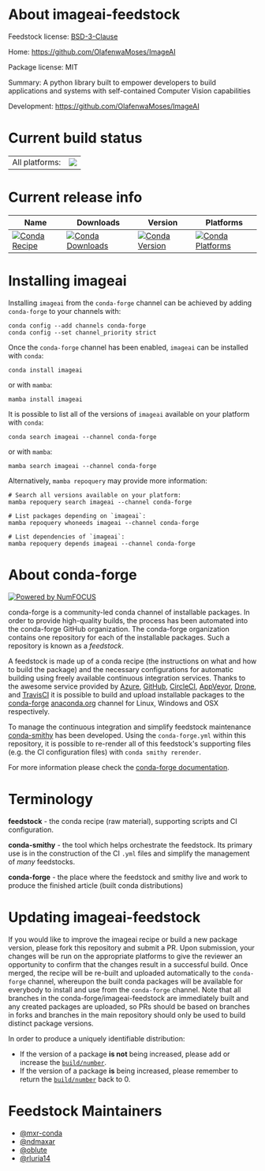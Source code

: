 About imageai-feedstock
=======================

Feedstock license: [BSD-3-Clause](https://github.com/conda-forge/imageai-feedstock/blob/main/LICENSE.txt)

Home: https://github.com/OlafenwaMoses/ImageAI

Package license: MIT

Summary: A python library built to empower developers to build applications and systems  with self-contained Computer Vision capabilities

Development: https://github.com/OlafenwaMoses/ImageAI

Current build status
====================


<table><tr><td>All platforms:</td>
    <td>
      <a href="https://dev.azure.com/conda-forge/feedstock-builds/_build/latest?definitionId=10336&branchName=main">
        <img src="https://dev.azure.com/conda-forge/feedstock-builds/_apis/build/status/imageai-feedstock?branchName=main">
      </a>
    </td>
  </tr>
</table>

Current release info
====================

| Name | Downloads | Version | Platforms |
| --- | --- | --- | --- |
| [![Conda Recipe](https://img.shields.io/badge/recipe-imageai-green.svg)](https://anaconda.org/conda-forge/imageai) | [![Conda Downloads](https://img.shields.io/conda/dn/conda-forge/imageai.svg)](https://anaconda.org/conda-forge/imageai) | [![Conda Version](https://img.shields.io/conda/vn/conda-forge/imageai.svg)](https://anaconda.org/conda-forge/imageai) | [![Conda Platforms](https://img.shields.io/conda/pn/conda-forge/imageai.svg)](https://anaconda.org/conda-forge/imageai) |

Installing imageai
==================

Installing `imageai` from the `conda-forge` channel can be achieved by adding `conda-forge` to your channels with:

```
conda config --add channels conda-forge
conda config --set channel_priority strict
```

Once the `conda-forge` channel has been enabled, `imageai` can be installed with `conda`:

```
conda install imageai
```

or with `mamba`:

```
mamba install imageai
```

It is possible to list all of the versions of `imageai` available on your platform with `conda`:

```
conda search imageai --channel conda-forge
```

or with `mamba`:

```
mamba search imageai --channel conda-forge
```

Alternatively, `mamba repoquery` may provide more information:

```
# Search all versions available on your platform:
mamba repoquery search imageai --channel conda-forge

# List packages depending on `imageai`:
mamba repoquery whoneeds imageai --channel conda-forge

# List dependencies of `imageai`:
mamba repoquery depends imageai --channel conda-forge
```


About conda-forge
=================

[![Powered by
NumFOCUS](https://img.shields.io/badge/powered%20by-NumFOCUS-orange.svg?style=flat&colorA=E1523D&colorB=007D8A)](https://numfocus.org)

conda-forge is a community-led conda channel of installable packages.
In order to provide high-quality builds, the process has been automated into the
conda-forge GitHub organization. The conda-forge organization contains one repository
for each of the installable packages. Such a repository is known as a *feedstock*.

A feedstock is made up of a conda recipe (the instructions on what and how to build
the package) and the necessary configurations for automatic building using freely
available continuous integration services. Thanks to the awesome service provided by
[Azure](https://azure.microsoft.com/en-us/services/devops/), [GitHub](https://github.com/),
[CircleCI](https://circleci.com/), [AppVeyor](https://www.appveyor.com/),
[Drone](https://cloud.drone.io/welcome), and [TravisCI](https://travis-ci.com/)
it is possible to build and upload installable packages to the
[conda-forge](https://anaconda.org/conda-forge) [anaconda.org](https://anaconda.org/)
channel for Linux, Windows and OSX respectively.

To manage the continuous integration and simplify feedstock maintenance
[conda-smithy](https://github.com/conda-forge/conda-smithy) has been developed.
Using the ``conda-forge.yml`` within this repository, it is possible to re-render all of
this feedstock's supporting files (e.g. the CI configuration files) with ``conda smithy rerender``.

For more information please check the [conda-forge documentation](https://conda-forge.org/docs/).

Terminology
===========

**feedstock** - the conda recipe (raw material), supporting scripts and CI configuration.

**conda-smithy** - the tool which helps orchestrate the feedstock.
                   Its primary use is in the construction of the CI ``.yml`` files
                   and simplify the management of *many* feedstocks.

**conda-forge** - the place where the feedstock and smithy live and work to
                  produce the finished article (built conda distributions)


Updating imageai-feedstock
==========================

If you would like to improve the imageai recipe or build a new
package version, please fork this repository and submit a PR. Upon submission,
your changes will be run on the appropriate platforms to give the reviewer an
opportunity to confirm that the changes result in a successful build. Once
merged, the recipe will be re-built and uploaded automatically to the
`conda-forge` channel, whereupon the built conda packages will be available for
everybody to install and use from the `conda-forge` channel.
Note that all branches in the conda-forge/imageai-feedstock are
immediately built and any created packages are uploaded, so PRs should be based
on branches in forks and branches in the main repository should only be used to
build distinct package versions.

In order to produce a uniquely identifiable distribution:
 * If the version of a package **is not** being increased, please add or increase
   the [``build/number``](https://docs.conda.io/projects/conda-build/en/latest/resources/define-metadata.html#build-number-and-string).
 * If the version of a package **is** being increased, please remember to return
   the [``build/number``](https://docs.conda.io/projects/conda-build/en/latest/resources/define-metadata.html#build-number-and-string)
   back to 0.

Feedstock Maintainers
=====================

* [@mxr-conda](https://github.com/mxr-conda/)
* [@ndmaxar](https://github.com/ndmaxar/)
* [@oblute](https://github.com/oblute/)
* [@rluria14](https://github.com/rluria14/)

